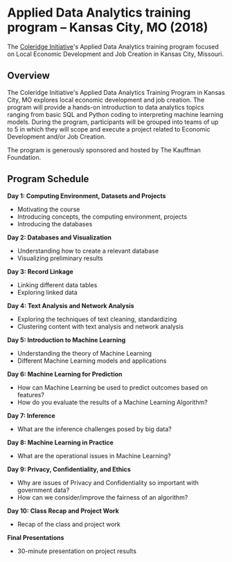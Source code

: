 # Applied Data Analytics training program – Kansas City, MO (2018)

The [Coleridge Initiative](coleridgeinitiative.org)'s Applied Data Analytics training program focused on Local Economic Development and Job Creation in Kansas City, Missouri.

## Overview

The Coleridge Initiative's Applied Data Analytics Training Program in Kansas City, MO explores local economic development and job creation. The program will provide a hands-on introduction to data analytics topics ranging from basic SQL and Python coding to interpreting machine learning models. During the program, participants will be grouped into teams of up to 5 in which they will scope and execute a project related to Economic Development and/or Job Creation.

The program is generously sponsored and hosted by The Kauffman Foundation.

## Program Schedule

__Day 1: Computing Environment, Datasets and Projects__
- Motivating the course
- Introducing concepts, the computing environment, projects
- Introducing the databases

__Day 2: Databases and Visualization__
-	Understanding how to create a relevant database
-	Visualizing preliminary results

__Day 3: Record Linkage__
-	Linking different data tables
-	Exploring linked data

__Day 4: Text Analysis and Network Analysis__
-	Exploring the techniques of text cleaning, standardizing
-	Clustering content with text analysis and network analysis

__Day 5: Introduction to Machine Learning__
-	Understanding the theory of Machine Learning
-	Different Machine Learning models and applications

__Day 6: Machine Learning for Prediction__
-	How can Machine Learning be used to predict outcomes based on features?
-	How do you evaluate the results of a Machine Learning Algorithm?

__Day 7: Inference__
-	What are the inference challenges posed by big data?

__Day 8: Machine Learning in Practice__
-	What are the operational issues in Machine Learning?

__Day 9: Privacy, Confidentiality, and Ethics__
-	Why are issues of Privacy and Confidentiality so important with government data?
-	How can we consider/improve the fairness of an algorithm?

__Day 10: Class Recap and Project Work__
-	Recap of the class and project work

__Final Presentations__
-	30-minute presentation on project results
